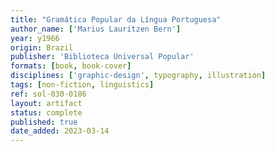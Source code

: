 ```yaml
---
title: "Gramática Popular da Língua Portuguesa"
author_name: ['Marius Lauritzen Bern']
year: y1966
origin: Brazil
publisher: 'Biblioteca Universal Popular'
formats: [book, book-cover]
disciplines: ['graphic-design', typography, illustration]
tags: [non-fiction, linguistics]
ref: sol-030-0186
layout: artifact
status: complete
published: true
date_added: 2023-03-14
---
```

